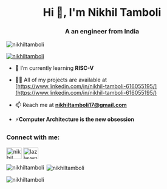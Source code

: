 <h1 align="center">Hi 👋, I'm Nikhil Tamboli</h1>
<h3 align="center">A an engineer from India</h3>

<p align="left"> <img src="https://komarev.com/ghpvc/?username=nikhiltamboli&label=Profile%20views&color=0e75b6&style=flat" alt="nikhiltamboli" /> </p>

<p align="left"> <a href="https://github.com/ryo-ma/github-profile-trophy"><img src="https://github-profile-trophy.vercel.app/?username=nikhiltamboli&theme=onedark" alt="nikhiltamboli" theme="onedark"/></a> </p>

- 🌱 I’m currently learning **RISC-V**

- 👨‍💻 All of my projects are available at [https://www.linkedin.com/in/nikhil-tamboli-616055195/](https://www.linkedin.com/in/nikhil-tamboli-616055195/)

- 📫 Reach me at **nikhiltamboli17@gmail.com**

- ⚡**Computer Architecture is the new obsession**

<h3 align="left">Connect with me:</h3>
<p align="left">
<a href="https://www.linkedin.com/in/nikhil-tamboli-616055195/" target="blank"><img align="center" src="https://raw.githubusercontent.com/rahuldkjain/github-profile-readme-generator/master/src/images/icons/Social/linked-in-alt.svg" alt="nikhil tamboli" height="30" width="40" /></a>
<a href="https://instagram.com/lazieventions" target="blank"><img align="center" src="https://raw.githubusercontent.com/rahuldkjain/github-profile-readme-generator/master/src/images/icons/Social/instagram.svg" alt="lazieventions" height="30" width="40" /></a>


<p><img align="left" src="https://github-readme-stats.vercel.app/api/top-langs?username=nikhiltamboli&show_icons=true&locale=en&layout=compact" alt="nikhiltamboli" /></p>

<p>&nbsp;<img align="center" src="https://github-readme-stats.vercel.app/api?username=nikhiltamboli&show_icons=true&locale=en" alt="nikhiltamboli" /></p>

<p><img align="center" src="https://github-readme-streak-stats.herokuapp.com/?user=nikhiltamboli&" alt="nikhiltamboli" /></p>
